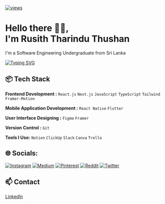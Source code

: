 [![views](https://komarev.com/ghpvc/?username=RusithTharindu&color=blueviolet&style=for-the-badge=313131&label=Profile+Views&abbreviated=true)](https://github.com/RusithTharindu)
# Hello there 👋🏽, <br/> I'm Rusith Tharindu Thushan 

I'm a Software Engineering Undergraduate from Sri Lanka 

<a href="https://git.io/typing-svg"><img src="https://readme-typing-svg.demolab.com?font=Fira+Code&pause=1000&center=false&random=false&width=435&lines=Frontend+Developer;UI+%2F+UX+Designer;Web+Dev+Enthusiast" alt="Typing SVG" /></a>

## 📦 Tech Stack

**Frontend Development :** `React.js` `Next.js` `JavaScript` `TypeScript` `Tailwind`  `Framer-Motion`

**Mobile Application Development :** `React Native` `Flutter`

**User Interface Designing :** `Figma` `Framer`
 
**Version Control :** `Git`

<!--- **Backend Development :** `Node.js` `Java` `PHP` `C#` `SQL`-->

<!--- **Databases :** `MongoDB` `Firestore` `MySQL` -->

<!--- **Testing :**  `Postman`-->

**Tools I Use:** `Notion` `ClickUp` `Slack` `Canva` `Trello`
 
## 🌐 Socials:
[![Instagram](https://img.shields.io/badge/Instagram-%23E4405F.svg?logo=Instagram&logoColor=white)](https://instagram.com/ruziya66_) [![Medium](https://img.shields.io/badge/Medium-12100E?logo=medium&logoColor=white)](https://medium.com/@rusiththarindu2) [![Pinterest](https://img.shields.io/badge/Pinterest-%23E60023.svg?logo=Pinterest&logoColor=white)](https://pinterest.com/ruziya66_) [![Reddit](https://img.shields.io/badge/Reddit-%23FF4500.svg?logo=Reddit&logoColor=white)](https://reddit.com/user/RuZiya66) [![Twitter](https://img.shields.io/badge/Twitter-%231DA1F2.svg?logo=Twitter&logoColor=white)](https://twitter.com/ruziya66_) 

## 📫 Contact

[LinkedIn](https://www.linkedin.com/in/rusith-tharindu-thushan-9ab16316b/)

